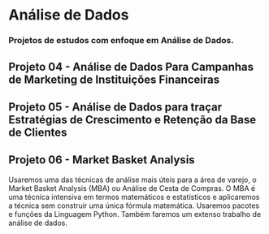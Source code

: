 # Análise de Dados
### Projetos de <b>estudos</b> com enfoque em Análise de Dados.

## Projeto 04 - Análise de Dados Para Campanhas de Marketing de Instituições Financeiras

## Projeto 05 - Análise de Dados para traçar Estratégias de Crescimento e Retenção da Base de Clientes

## Projeto 06 - Market Basket Analysis
Usaremos uma das técnicas de análise mais úteis para a
área de varejo, o Market Basket Analysis (MBA) ou Análise de Cesta de Compras.
O MBA é uma técnica intensiva em termos matemáticos e estatísticos e aplicaremos a
técnica sem construir uma única fórmula matemática. Usaremos pacotes e funções da Linguagem
Python. Também faremos um extenso trabalho de análise de dados.